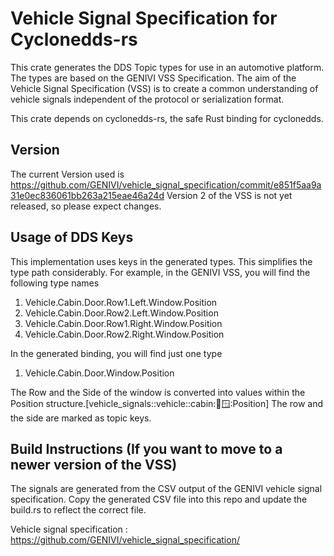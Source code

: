 # Vehicle Signal Specification for Cyclonedds-rs

This crate generates the DDS Topic types for use in an automotive platform. The types are
based on the GENIVI VSS Specification. The aim of the Vehicle Signal Specification (VSS) is to create a common understanding of vehicle signals independent of the protocol or serialization format.

This crate depends on cyclonedds-rs, the safe Rust binding for cyclonedds.

## Version

The current Version used is <https://github.com/GENIVI/vehicle_signal_specification/commit/e851f5aa9a31e0ec836061bb263a215eae46a24d>
Version 2 of the VSS is not yet released, so please expect changes.

## Usage of DDS Keys

This implementation uses keys in the generated types. This simplifies the type path considerably.  For example, in the GENIVI VSS, you will find the following type names

1. Vehicle.Cabin.Door.Row1.Left.Window.Position
2. Vehicle.Cabin.Door.Row2.Left.Window.Position
3. Vehicle.Cabin.Door.Row1.Right.Window.Position
4. Vehicle.Cabin.Door.Row2.Right.Window.Position

In the generated binding, you will find just one type
1. Vehicle.Cabin.Door.Window.Position

The Row and the Side of the window is converted into values within the Position structure.[vehicle_signals::vehicle::cabin::door::window::Position] The row and the side are marked as topic keys.

## Build Instructions (If you want to move to a newer version of the VSS)

The signals are generated from the CSV output of the GENIVI vehicle signal specification. Copy the generated CSV file into this repo and update the build.rs to reflect the correct file.

Vehicle signal specification : https://github.com/GENIVI/vehicle_signal_specification/






